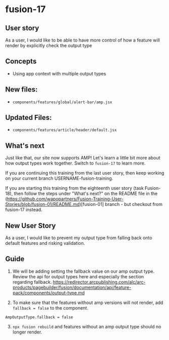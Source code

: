 # fusion-17

## User story
As a user, I would like to be able to have more control of how a feature will render by explicitly check the output type

## Concepts
- Using app context with multiple output types

## New files:
-  `components/features/global/alert-bar/amp.jsx`

## Updated Files:
-  `components/features/article/header/default.jsx`

## What's next
Just like that, our site now supports AMP! Let's learn a little bit more about how output types work together. Switch to `fusion-17` to learn more.

If you are continuing this training from the last user story, then keep working on your current branch USERNAME-fusion-training.

If you are starting this training from the eighteenth user story (task Fusion-18), then follow the steps under "What's next?" on the README file in the (https://github.com/wapopartners/Fusion-Training-User-Stories/blob/fusion-01/README.md)[fusion-01] branch - but checkout from fusion-17 instead.

## New User Story

As a user, I would like to prevent my output type from falling back onto default features and risking validation.

## Guide

1. We will be adding setting the fallback value on our amp output type. Review the api for output types here and especially the section regarding fallback. https://redirector.arcpublishing.com/alc/arc-products/pagebuilder/fusion/documentation/api/feature-pack/components/output-type.md

2. To make sure that the features without amp versions will not render, add `fallback = false` to the component.
```
AmpOutputType.fallback = false
```

3. `npx fusion rebuild` and features without an amp output type should no longer render.
